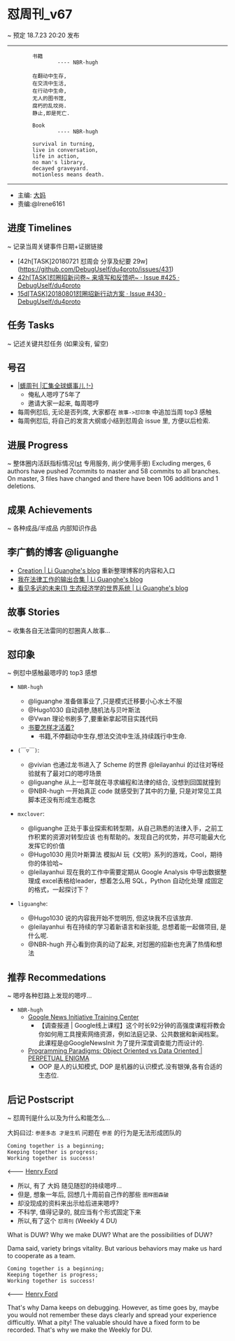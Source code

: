 # 怼周刊_v67
~ 预定 18.7.23 20:20 发布

-----------------------------------------

```
        书籍
                ---- NBR-hugh

        在翻动中生存,
        在交流中生活,
        在行动中生命,
        无人的图书馆,
        腐朽的乱坟岗.
        静止,即是死亡.

        Book
                ---- NBR-hugh

        survival in turning,
        live in conversation,
        life in action,
        no man's library,
        decayed graveyard.
        motionless means death.

```

-----------------------------------------

- 主编: [大妈](http://du.zoomquiet.io/2014-02/ac0-zq/)
- 责编:@Irene6161


## 进度 Timelines
~ 记录当周关键事件日期+证据链接
- [42h[TASK]20180721 怼周会 分享及纪要 29w] (https://github.com/DebugUself/du4proto/issues/431)
- [42h[TASK]怼圈招新问卷~ 来填写和反馈吧~ · Issue #425 · DebugUself/du4proto](https://github.com/DebugUself/du4proto/issues/425)
- [15d[TASK]20180801怼圈招新行动方案 · Issue #430 · DebugUself/du4proto](https://github.com/DebugUself/du4proto/issues/430)

## 任务 Tasks
~ 记述关键共怼任务 (如果没有, 留空)

## 号召

- [|蠎周刊 |汇集全球蠎事儿 !-)](http://weekly.pychina.org/archives.html)
    + 俺私人嗯哼了5年了
    + 邀请大家一起来, 每周嗯哼
- 每周例怼后, 无论是否列席, 大家都在 `故事->怼印象` 中追加当周 top3 感触
- 每周例怼后, 将自己的发言大纲或小结到怼周会 issue 里, 方便以后检索.



## 进展 Progress
~ 整体圈内活跃指标情况([st](https://github.com/DebugUself/du4proto/tree/DU_tools/st) 专用服务, 尚少使用手册)
Excluding merges, 6 authors have pushed 7commits to master and 58 commits to all branches. On master, 3 files have changed and there have been 106 additions and 1 deletions.


## 成果 Achievements
~ 各种成品/半成品 内部知识作品

## 李广鹤的博客 @liguanghe
- [Creation | Li Guanghe's blog](https://liguanghe.github.io/creation/) 重新整理博客的内容和入口
- [我在法律工作的输出合集 | Li Guanghe's blog](https://liguanghe.github.io/2018/07/17/LawPaper/)
- [看见多远的未来(1) 生态经济学的世界系统 | Li Guanghe's blog](https://liguanghe.github.io/2018/07/20/Future1Sh2052/)

## 故事 Stories
~ 收集各自无法雷同的怼圈真人故事...


## 怼印象
~ 例怼中感触最嗯哼的 top3 感想

- `NBR-hugh`
    - @liguanghe 准备做事业了,只是模式迁移要小心水土不服
    - @Hugo1030 自动调参,随机法与贝叶斯法
    - @Vwan 理论书刷多了,要重新拿起项目实践代码
    - [书要怎样才活着?](https://debuguself.slack.com/archives/C4SG158D6/p1532073549000037)
        + 书籍,不停翻动中生存,想法交流中生活,持续践行中生命.
- `(￣▽￣)`:
    + @vivian 也通过龙书进入了 Scheme 的世界 @leilayanhui 的过往对等经验就有了最对口的嗯哼场景
    + @liguanghe 从上一怼年就在寻求编程和法律的结合, 没想到回国就撞到
    + @NBR-hugh 一开始真正 code 就感受到了其中的力量, 只是对常见工具脚本还没有形成生态概念

- `mxclover`:
    + @liguanghe 正处于事业探索和转型期，从自己熟悉的法律入手，之前工作积累的资源对转型应该
    也有帮助的。发现自己的优势，并尽可能最大化发挥它的价值
    + @Hugo1030 用贝叶斯算法 模拟AI 玩《文明》系列的游戏，Cool，期待你的体验哈~
    + @leilayanhui 现在我的工作中需要定期从 Google Analysis 中导出数据整理成 excel表格给leader，想着怎么用 SQL，Python 自动化处理 成固定的格式，一起探讨下？

- `liguanghe`:
    + @Hugo1030 说的内容我开始不觉明历, 但这块我不应该放弃.
    + @leilayanhui 有在持续的学习着新语言和新技能, 总想着能一起做项目, 是什么呢.
    + @NBR-hugh 开心看到你真的动了起来, 对怼圈的招新也充满了热情和想法

## 推荐 Recommedations
~ 嗯哼各种怼路上发现的嗯哼...

- `NBR-hugh`
    + [Google News Initiative Training Center](https://newsinitiative.withgoogle.com/training/course/investigative-reporting?_ga=2.19658744.1135669599.1529674521-492068483.1529674521)
        * 【调查报道 | Google线上课程】这个时长92分钟的高强度课程将教会你如何用工具搜索网络资源，例如法庭记录、公共数据和新闻档案。此课程是@GoogleNewsInit 为了提升深度调查能力而设计的.
    + [Programming Paradigms: Object Oriented vs Data Oriented | PERPETUAL ENIGMA](https://prateekvjoshi.com/2013/11/30/programming-paradigms-object-oriented-vs-data-oriented/)
        * OOP 是人的认知模式, DOP 是机器的认识模式.没有银弹,各有合适的生态位.




## 后记 Postscript
~ 怼周刊是什么以及为什么和能怎么...

大妈曰过: `参差多态 才是生机`
问题在 `参差` 的行为是无法形成团队的

    Coming together is a beginning; 
    Keeping together is progress; 
    Working together is success!

<--- [Henry Ford](https://www.brainyquote.com/quotes/quotes/h/henryford121997.html)

- 所以, 有了 大妈 随见随怼的持续嗯哼...
- 但是, 想象一年后, 回想几十周前自己作的那些 `图样图森破` 
- 却没现成的资料来出示给后进来嗯哼?
- 不科学, 值得记录的, 就应当有个形式固定下来
- 所以,有了这个 `怼周刊` (Weekly 4 DU)

What is DUW?
Why we make DUW?
What are the possibilities of DUW?

Dama said, variety brings vitality.
But various behaviors may make us hard to cooperate as a team.

    Coming together is a beginning; 
    Keeping together is progress; 
    Working together is success!

<--- [Henry Ford](https://www.brainyquote.com/quotes/quotes/h/henryford121997.html)

That's why Dama keeps on debugging.
However, as time goes by, maybe you would not remember these days clearly and spread your experience difficultly.
What a pity!
The valuable should have a fixed form to be recorded.
That's why we make the Weekly for DU.



